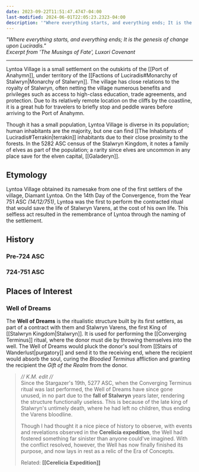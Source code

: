 ```yaml
---
date: 2023-09-22T11:51:47.4747-04:00
last-modified: 2024-06-01T22:05:23.2323-04:00
description: '"Where everything starts, and everything ends; It is the genesis of change upon Luciradis."'
---
```

*"Where everything starts, and everything ends; It is the genesis of change upon Luciradis."*  
*Excerpt from 'The Musings of Fate', Luxori Covenant*

---
Lyntoa Village is a small settlement on the outskirts of the [[Port of Anahymn]], under territory of the [[Factions of Luciradis#Monarchy of Stalwryn|Monarchy of Stalwryn]]. The village has close relations to the royalty of Stalwryn, often netting the village numerous benefits and privileges such as access to high-class education, trade agreements, and protection. Due to its relatively remote location on the cliffs by the coastline, it is a great hub for travelers to briefly stop and peddle wares before arriving to the Port of Anahymn.

Though it has a small population, Lyntoa Village is diverse in its population; human inhabitants are the majority, but one can find [[The Inhabitants of Luciradis#Terrakin|terrakin]] inhabitants due to their close proximity to the forests. In the 5282 ASC census of the Stalwryn Kingdom, it notes a family of elves as part of the population; a rarity since elves are uncommon in any place save for the elven capital, [[Galaderyn]].
## Etymology

Lyntoa Village obtained its namesake from one of the first settlers of the village, Diamant Lyntoa. On the 14th Day of the Convergence, from the Year 751 ASC *(14/12/751)*, Lyntoa was the first to perform the contracted ritual that would save the life of Stalwryn Varens, at the cost of his own life. This selfless act resulted in the remembrance of Lyntoa through the naming of the settlement.

## History

### Pre-724 ASC

### 724-751 ASC




## Places of Interest

### Well of Dreams

The **Well of Dreams** is the ritualistic structure built by its first settlers, as part of a contract with them and Stalwryn Varens, the first King of [[Stalwryn Kingdom|Stalwryn]]. It is used for performing the [[Converging Terminus]] ritual, where the donor must die by throwing themselves into the well. The Well of Dreams would pluck the donor's soul from [[Stairs of Wanderlust|purgatory]] and send it to the receiving end, where the recipient would absorb the soul, curing the *Bloodied Terminus* affliction and granting the recipient the *Gift of the Realm* from the donor.

> *// K.M. edit //*  
> Since the Stargazer's 19th, 5277 ASC, when the Converging Terminus ritual was last performed, the Well of Dreams have since gone unused, in no part due to the **fall of Stalwryn** years later, rendering the structure functionally useless. This is because of the late king of Stalwryn's untimely death, where he had left no children, thus ending the Varens bloodline.
> 
> Though I had thought it a nice piece of history to observe, with events and revelations observed in the **Cerelicia expedition**, the Well had fostered something far sinister than anyone could've imagined. With the conflict resolved, however, the Well has now finally finished its purpose, and now lays in rest as a relic of the Era of Concepts.
> 
> Related: **[[Cerelicia Expedition]]**